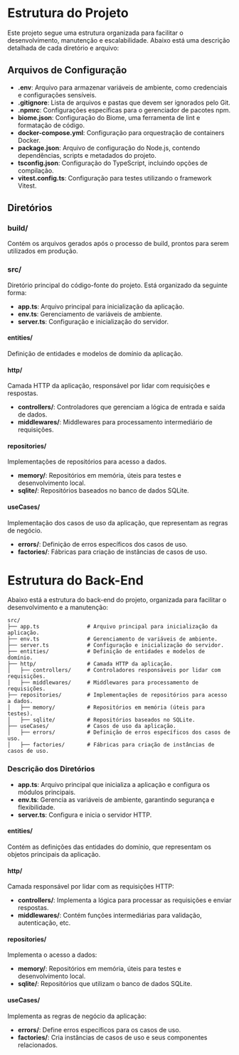 # Estrutura do Projeto

Este projeto segue uma estrutura organizada para facilitar o desenvolvimento, manutenção e escalabilidade. Abaixo está uma descrição detalhada de cada diretório e arquivo:

## Arquivos de Configuração

- **.env**: Arquivo para armazenar variáveis de ambiente, como credenciais e configurações sensíveis.
- **.gitignore**: Lista de arquivos e pastas que devem ser ignorados pelo Git.
- **.npmrc**: Configurações específicas para o gerenciador de pacotes npm.
- **biome.json**: Configuração do Biome, uma ferramenta de lint e formatação de código.
- **docker-compose.yml**: Configuração para orquestração de containers Docker.
- **package.json**: Arquivo de configuração do Node.js, contendo dependências, scripts e metadados do projeto.
- **tsconfig.json**: Configuração do TypeScript, incluindo opções de compilação.
- **vitest.config.ts**: Configuração para testes utilizando o framework Vitest.

## Diretórios

### build/
Contém os arquivos gerados após o processo de build, prontos para serem utilizados em produção.

### src/
Diretório principal do código-fonte do projeto. Está organizado da seguinte forma:

- **app.ts**: Arquivo principal para inicialização da aplicação.
- **env.ts**: Gerenciamento de variáveis de ambiente.
- **server.ts**: Configuração e inicialização do servidor.

#### entities/
Definição de entidades e modelos de domínio da aplicação.

#### http/
Camada HTTP da aplicação, responsável por lidar com requisições e respostas.

- **controllers/**: Controladores que gerenciam a lógica de entrada e saída de dados.
- **middlewares/**: Middlewares para processamento intermediário de requisições.

#### repositories/
Implementações de repositórios para acesso a dados.

- **memory/**: Repositórios em memória, úteis para testes e desenvolvimento local.
- **sqlite/**: Repositórios baseados no banco de dados SQLite.

#### useCases/
Implementação dos casos de uso da aplicação, que representam as regras de negócio.

- **errors/**: Definição de erros específicos dos casos de uso.
- **factories/**: Fábricas para criação de instâncias de casos de uso.

# Estrutura do Back-End

Abaixo está a estrutura do back-end do projeto, organizada para facilitar o desenvolvimento e a manutenção:

```plaintext
src/
├── app.ts               # Arquivo principal para inicialização da aplicação.
├── env.ts               # Gerenciamento de variáveis de ambiente.
├── server.ts            # Configuração e inicialização do servidor.
├── entities/            # Definição de entidades e modelos de domínio.
├── http/                # Camada HTTP da aplicação.
│   ├── controllers/     # Controladores responsáveis por lidar com requisições.
│   ├── middlewares/     # Middlewares para processamento de requisições.
├── repositories/        # Implementações de repositórios para acesso a dados.
│   ├── memory/          # Repositórios em memória (úteis para testes).
│   ├── sqlite/          # Repositórios baseados no SQLite.
├── useCases/            # Casos de uso da aplicação.
│   ├── errors/          # Definição de erros específicos dos casos de uso.
│   ├── factories/       # Fábricas para criação de instâncias de casos de uso.
```

### Descrição dos Diretórios

- **app.ts**: Arquivo principal que inicializa a aplicação e configura os módulos principais.
- **env.ts**: Gerencia as variáveis de ambiente, garantindo segurança e flexibilidade.
- **server.ts**: Configura e inicia o servidor HTTP.

#### entities/
Contém as definições das entidades do domínio, que representam os objetos principais da aplicação.

#### http/
Camada responsável por lidar com as requisições HTTP:
- **controllers/**: Implementa a lógica para processar  as requisições e enviar respostas.
- **middlewares/**: Contém funções intermediárias para validação, autenticação, etc.

#### repositories/
Implementa o acesso a dados:
- **memory/**: Repositórios em memória, úteis para testes e desenvolvimento local.
- **sqlite/**: Repositórios que utilizam o banco de dados SQLite.

#### useCases/
Implementa as regras de negócio da aplicação:
- **errors/**: Define erros específicos para os casos de uso.
- **factories/**: Cria instâncias de casos de uso e seus componentes relacionados.
